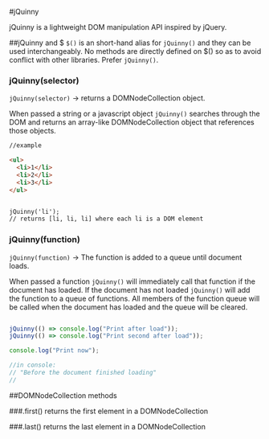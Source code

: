 #jQuinny

jQuinny is a lightweight DOM manipulation API inspired by jQuery.

##jQuinny and $
`$()` is an short-hand alias for `jQuinny()` and they can be used interchangeably. No methods are directly defined on $() so as to avoid conflict with other libraries. Prefer `jQuinny()`.

### jQuinny(selector)
`jQuinny(selector)` -> returns a DOMNodeCollection object.

When passed a string or a javascript object `jQuinny()` searches through the DOM and returns an array-like DOMNodeCollection object that references those objects.

```html
//example

<ul>
  <li>1</li>
  <li>2</li>
  <li>3</li>
</ul>


jQuinny('li');
// returns [li, li, li] where each li is a DOM element

```
### jQuinny(function)
`jQuinny(function)` -> The function is added to a queue until document loads.

When passed a function `jQuinny()` will immediately call that function if the document has loaded. If the document has not loaded `jQuinny()` will add the function to a queue of functions. All members of the function queue will be called when the document has loaded and the queue will be cleared.

```javascript

jQuinny(() => console.log("Print after load"));
jQuinny(() => console.log("Print second after load"));

console.log("Print now");

//in console:
// "Before the document finished loading"
//
```

##DOMNodeCollection methods

###.first()
returns the first element in a DOMNodeCollection

###.last()
returns the last element in a DOMNodeCollection
